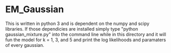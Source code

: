 # EM_Gaussian

This is written in python 3 and is dependent on the numpy and scipy libraries.
If those dependicies are installed simply type "python gaussian_mixture.py" into the command
line while in this directory and it will fun the model for k = 1, 3, and 5 and print the log
likelihoods and paramaters of every gaussian.